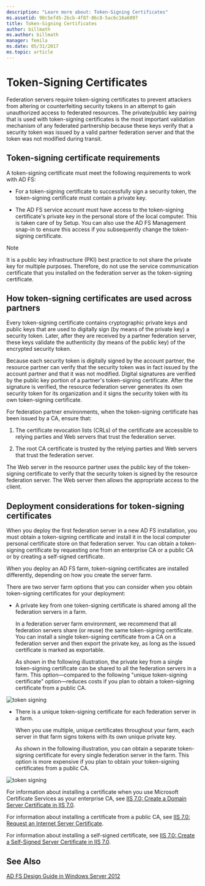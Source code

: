 ```yaml
---
description: "Learn more about: Token-Signing Certificates"
ms.assetid: 98c5ef45-2bcb-4f87-86c8-5ac6c16a6097
title: Token-Signing Certificates
author: billmath
ms.author: billmath
manager: femila
ms.date: 05/31/2017
ms.topic: article
---
```


# Token-Signing Certificates

Federation servers require token\-signing certificates to prevent attackers from altering or counterfeiting security tokens in an attempt to gain unauthorized access to federated resources. The private\/public key pairing that is used with token\-signing certificates is the most important validation mechanism of any federated partnership because these keys verify that a security token was issued by a valid partner federation server and that the token was not modified during transit.

## Token\-signing certificate requirements
A token\-signing certificate must meet the following requirements to work with AD FS:

-   For a token\-signing certificate to successfully sign a security token, the token\-signing certificate must contain a private key.

-   The AD FS service account must have access to the token\-signing certificate's private key in the personal store of the local computer. This is taken care of by Setup. You can also use the AD FS Management snap\-in to ensure this access if you subsequently change the token\-signing certificate.

> [!NOTE]
> It is a public key infrastructure \(PKI\) best practice to not share the private key for multiple purposes. Therefore, do not use the service communication certificate that you installed on the federation server as the token\-signing certificate.

## How token\-signing certificates are used across partners
Every token\-signing certificate contains cryptographic private keys and public keys that are used to digitally sign \(by means of the private key\) a security token. Later, after they are received by a partner federation server, these keys validate the authenticity \(by means of the public key\) of the encrypted security token.

Because each security token is digitally signed by the account partner, the resource partner can verify that the security token was in fact issued by the account partner and that it was not modified. Digital signatures are verified by the public key portion of a partner's token\-signing certificate. After the signature is verified, the resource federation server generates its own security token for its organization and it signs the security token with its own token\-signing certificate.

For federation partner environments, when the token\-signing certificate has been issued by a CA, ensure that:

1.  The certificate revocation lists \(CRLs\) of the certificate are accessible to relying parties and Web servers that trust the federation server.

2.  The root CA certificate is trusted by the relying parties and Web servers that trust the federation server.

The Web server in the resource partner uses the public key of the token\-signing certificate to verify that the security token is signed by the resource federation server. The Web server then allows the appropriate access to the client.

## Deployment considerations for token\-signing certificates
When you deploy the first federation server in a new AD FS installation, you must obtain a token\-signing certificate and install it in the local computer personal certificate store on that federation server. You can obtain a token\-signing certificate by requesting one from an enterprise CA or a public CA or by creating a self\-signed certificate.

When you deploy an AD FS farm, token\-signing certificates are installed differently, depending on how you create the server farm.

There are two server farm options that you can consider when you obtain token\-signing certificates for your deployment:

-   A private key from one token\-signing certificate is shared among all the federation servers in a farm.

    In a federation server farm environment, we recommend that all federation servers share \(or reuse\) the same token\-signing certificate. You can install a single token\-signing certificate from a CA on a federation server and then export the private key, as long as the issued certificate is marked as exportable.

    As shown in the following illustration, the private key from a single token\-signing certificate can be shared to all the federation servers in a farm. This option—compared to the following "unique token\-signing certificate" option—reduces costs if you plan to obtain a token\-signing certificate from a public CA.

![token signing](media/adfs2_fedserver_certstory_3.gif)

-   There is a unique token\-signing certificate for each federation server in a farm.

    When you use multiple, unique certificates throughout your farm, each server in that farm signs tokens with its own unique private key.

    As shown in the following illustration, you can obtain a separate token\-signing certificate for every single federation server in the farm. This option is more expensive if you plan to obtain your token\-signing certificates from a public CA.

![token signing](media/adfs2_fedserver_certstory_4.gif)

For information about installing a certificate when you use Microsoft Certificate Services as your enterprise CA, see [IIS 7.0: Create a Domain Server Certificate in IIS 7.0](https://go.microsoft.com/fwlink/?LinkId=108548).

For information about installing a certificate from a public CA, see [IIS 7.0: Request an Internet Server Certificate](https://go.microsoft.com/fwlink/?LinkId=108549).

For information about installing a self\-signed certificate, see [IIS 7.0: Create a Self\-Signed Server Certificate in IIS 7.0](https://go.microsoft.com/fwlink/?LinkID=108271).

## See Also
[AD FS Design Guide in Windows Server 2012](AD-FS-Design-Guide-in-Windows-Server-2012.md)

